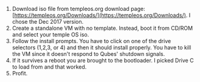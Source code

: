 1. Download iso file from templeos.org download page: [https://templeos.org/Downloads/](https://templeos.org/Downloads/). I chose the Dec 2017 version.
2. Create a standalone VM with no template. Instead, boot it from CD/ROM and select your temple OS iso.
3. Follow the install prompts. You have to click on one of the drive selectors (1,2,3, or 4) and then it should install properly. You have to kill the VM since it doesn't respond to Qubes' shutdown signals.
4. If it survives a reboot you are brought to the bootloader. I picked Drive C to load from and that worked.
5. Profit.